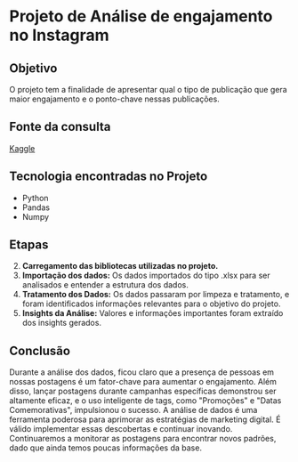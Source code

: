 # Projeto de Análise de engajamento no Instagram
## Objetivo

O projeto tem a finalidade de apresentar qual o tipo de publicação que gera maior engajamento e o ponto-chave nessas publicações.

## Fonte da consulta
[Kaggle](https://www.kaggle.com/)

## Tecnologia encontradas no Projeto  
- Python
- Pandas
- Numpy

## Etapas
2. **Carregamento das bibliotecas utilizadas no projeto.**
4. **Importação dos dados:** Os dados importados do tipo .xlsx para ser analisados e entender a estrutura dos dados.
5. **Tratamento dos Dados:** Os dados passaram por limpeza e tratamento, e foram identificados informações relevantes para o objetivo do projeto.
6. **Insights da Análise:**  Valores e informações importantes foram extraído dos insights gerados.

## Conclusão  
Durante a análise dos dados, ficou claro que a presença de pessoas em nossas postagens é um fator-chave para aumentar o engajamento. Além disso, lançar postagens durante campanhas específicas demonstrou ser altamente eficaz, e o uso inteligente de tags, como "Promoções" e "Datas Comemorativas", impulsionou o sucesso.
A análise de dados é uma ferramenta poderosa para aprimorar as estratégias de marketing digital. É válido implementar essas descobertas e continuar inovando.
Continuaremos a monitorar as postagens para encontrar novos padrões, dado que ainda temos poucas informações da base.

